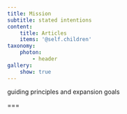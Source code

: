 ```yaml
---
title: Mission
subtitle: stated intentions
content:
    title: Articles
    items: '@self.children'
taxonomy:
    photon:
        - header
gallery:
    show: true
---
```


guiding principles and expansion goals 

===
